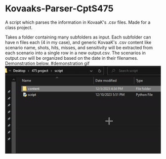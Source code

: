 # Kovaaks-Parser-CptS475
A script which parses the information in KovaaK's .csv files. Made for a class project. 

Takes a folder containing many subfolders as input. Each subfolder can have n files each (4 in my case), and generic KovaaK's .csv content like scenario name, shots, hits, misses, and sensitivity will be extracted from each scenario into a single row in a new output.csv. The scenarios in output.csv will be organized based on the date in their filenames. Demonstration below.
#demonstration gif
![](https://github.com/gabelallen/Kovaaks-Parser-CptS475/blob/main/475demo.gif)

